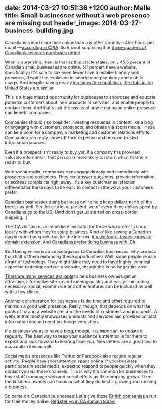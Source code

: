 date: 2014-03-27 10:51:36 +1200
author: Melle
title: Small businesses without a web presence are missing out
header_image: 2014-03-27-business-building.jpg
----

<!-- excerpt -->

Canadians spend more time online than any other country—45.6 hours per month—[according to CIRA](http://www.cira.ca/factbook/2013/canada-online.html). So it's not surprising that [three-quarters of Canadians research purchases online](http://globalnews.ca/news/1215210/small-businesses-need-to-expand-web-presence/).

What is surprising, then, is that [as this article states](http://globalnews.ca/news/1215210/small-businesses-need-to-expand-web-presence/), only 45.5 percent of Canadian small businesses are online. (41 percent have a website, specifically.) It's safe to say even fewer have a mobile-friendly web presence, despite the explosion in smartphone popularity and mobile usage. And despite having nearly [ten times the population](https://www.cia.gov/library/publications/the-world-factbook/fields/2119.html), [the stats in the United States are similar](http://archived.link/http://www.inforum.com/event/article/id/429783/group/homepage/).

<!-- /excerpt -->

This is a huge missed opportunity for businesses to showcase and educate potential customers about their products or services, and enable people to contact them. And that's just the basics of how creating an online presence can benefit companies. 

Companies should also consider investing resources in content like a blog or engaging with customers, prospects, and others via social media. These can be a boon for a company's marketing and customer relations efforts. Companies can really show off their expertise and become trusted information sources. 

Even if a prospect isn't ready to buy _yet_, if a company has provided valuable information, that person is more likely to return when he/she is ready to buy.

With social media, companies can engage directly and immediately with prospects and customers. They can answer questions, provide information, or address complaints right away. It's a key customer satisfaction differentiator these days to be easy to contact in the ways your customers prefer.

Canadian businesses doing business online help keep dollars north of the border as well. Per the article, at present two of every three dollars spent by Canadians go to the US. (And don't get us started on cross-border shipping...)

The .CA domain is an immediate indicator for those who prefer to shop locally with whom they're doing business. Kind of like sewing a Canadian flag on your backpack, but for the Internet. [It's the fourth fastest-growing domain extension.](http://www.cira.ca/factbook/2013/the-global-net.html) And [Canadians prefer doing business with .CA](http://www.cira.ca/factbook/2013/ca-in-canada.html).

So if being online is so advantageous to Canadian businesses, why are less than half of them embracing these opportunities? Well, some people remain afraid of technology. They might think they need to have highly technical expertise to design and run a website, though this is no longer the case.

[There are many services available](https://iwantmyname.com/services/business/) to help business owners get an attractive, informative site up and running quickly and easily—no coding necessary. Social, ecommerce and other features can be included as well with a few clicks.

Another consideration for businesses is the time and effort required to maintain a good web presence. Really, though, that depends on what the goals of having a website are, and the needs of customers and prospects. A website that mostly showcases products and services and provides contact information doesn't need to change very often.

If a business wants to have [a blog](https://iwantmyname.com/services/blog-hosting/), though, it is important to update it regularly. The best way to keep your audience's attention is for them to expect and look forward to hearing from you. Newsletters are a great tool to accomplish this as well.

Social media presences like Twitter or Facebook also require regular activity. People have short attention spans online. If your business participates in social media, expect to respond to people quickly when they contact you via those channels. This is why it's common for businesses to have staff to manage web and social efforts as the company grows. Then the business owners can focus on what they do best – growing and running a business.

So come on, Canadian businesses! Let's give those [British companies](http://www.ibtimes.com/shopping-online-united-kingdom-denmark-sweden-have-most-online-shoppers-charts-1426988) a run for their money online. [Register your .CA domain today!](https://iwantmyname.com/domains/ca-canadian-domain-name-registration-for-canada)

